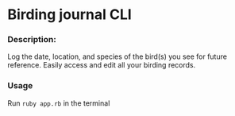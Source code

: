 # Birding journal CLI

### Description: 
Log the date, location, and species of the bird(s) you see for future reference. Easily access and edit all your birding records.

### Usage
Run `ruby app.rb` in the terminal
